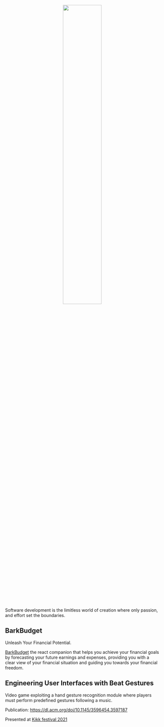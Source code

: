 <p align="center">
  <img src="https://github.com/justabayet/justabayet/blob/main/public/images/justabayet/title.png" style="width:50%; height:auto;" />
</p>

Software development is the limitless world of creation where only passion, and effort set the boundaries.

## BarkBudget
Unleash Your Financial Potential.

[BarkBudget](https://justabayet.github.io/BarkBudget/) the react companion that helps you achieve your financial goals by forecasting your future earnings and expenses, providing you with a clear view of your financial situation and guiding you towards your financial freedom.

## Engineering User Interfaces with Beat Gestures

Video game exploiting a hand gesture recognition module where players must perform predefined gestures following a music.

Publication: https://dl.acm.org/doi/10.1145/3596454.3597187

Presented at [Kikk festival 2021](http://2021.kikk.be/en/home)
